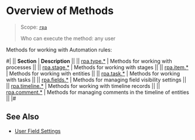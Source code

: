 # Overview of Methods

> Scope: [`rpa`](../../scopes/permissions.md)
>
> Who can execute the method: any user

Methods for working with Automation rules:

#|
|| **Section** | **Description** ||
|| [rpa.type.*](./type/index.md) | Methods for working with processes ||
|| [rpa.stage.*](./stage/index.md) | Methods for working with stages ||
|| [rpa.item.*](./item/index.md) | Methods for working with entities ||
|| [rpa.task.*](./task/index.md) | Methods for working with tasks ||
|| [rpa.fields.*](./fields/index.md) | Methods for managing field visibility settings ||
|| [rpa.timeline.*](./timeline/index.md) | Methods for working with timeline records ||
|| [rpa.comment.*](./comment/index.md) | Methods for managing comments in the timeline of entities ||
|#

## See Also

- [User Field Settings](../../crm/universal/userfieldconfig/index.md)